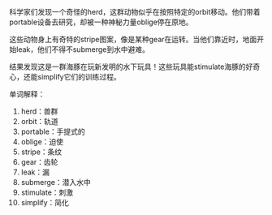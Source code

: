 科学家们发现一个奇怪的herd，这群动物似乎在按照特定的orbit移动。他们带着portable设备去研究，却被一种神秘力量oblige停在原地。

这些动物身上有奇特的stripe图案，像是某种gear在运转。当他们靠近时，地面开始leak，他们不得不submerge到水中避难。

结果发现这是一群海豚在玩新发明的水下玩具！这些玩具能stimulate海豚的好奇心，还能simplify它们的训练过程。

单词解释：
1. herd：兽群
2. orbit：轨道
3. portable：手提式的
4. oblige：迫使
5. stripe：条纹
6. gear：齿轮
7. leak：漏
8. submerge：潜入水中
9. stimulate：刺激
10. simplify：简化 